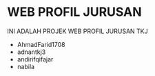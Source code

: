 # WEB PROFIL JURUSAN
INI ADALAH PROJEK WEB PROFIL JURUSAN TKJ
- AhmadFarid1708
- adnantkj3
- andirifqifajar
- nabila


